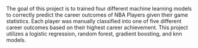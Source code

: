 The goal of this project is to trained four different machine learning models to correctly predict the career outcomes of NBA Players given their game statistics. Each player was manually classified into one of five different career outcomes based on their highest career achievement. This project utilizes a logistic regression, random forest, gradient boosting, and knn models.
